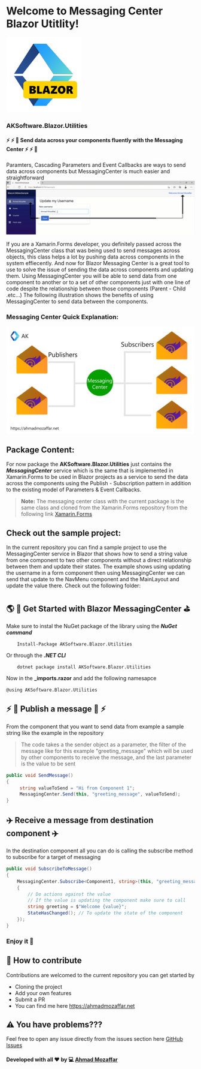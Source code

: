 # Welcome to Messaging Center Blazor Utitlity!


<img src="https://github.com/aksoftware98/blazor-utilities/blob/main/Assets/Blazor%20Utitlies.png?raw=true" alt="drawing" width="200" style="width:200px"/>

### AKSoftware.Blazor.Utilities 

#### ⚡ ⚡ 🚀 Send data across your components fluently with the Messaging Center ⚡ ⚡ 🚀
Paramters, Cascading Parameters and Event Callbacks are ways to send data across components but MessagingCenter is much easier and straightforward
![MessagingCenter](https://github.com/aksoftware98/blazor-utilities/blob/main/Assets/MessagingCenter%20Sample.gif?raw=true)


If you are a Xamarin.Forms developer, you definitely passed across the MessagingCenter class that was being used to send messages across objects, this class helps a lot by pushing data across components in the system effiecently. 
And now for Blazor Messaging Center is a great tool to use to solve the issue of sending the data across components and updating them.
Using MessagingCenter you will be able to send data from one component to another or to a set of other components just with one line of code despite the relationship between those components (Parent - Child .etc...)
The following illustration shows the benefits of using MessagingCenter to send data between the components.

### Messaging Center Quick Explanation:  
![enter image description here](https://github.com/aksoftware98/blazor-utilities/blob/main/Assets/MessagingCenter.png?raw=true)
## Package Content:  
For now package the **AKSoftware.Blazor.Utilities** just contains the ***MessagingCenter*** service which is the same that is implemented in Xamarin.Forms to be used in Blazor projects as a service to send the data across the components using the Publish - Subscription pattern in addition to the existing model of Parameters & Event Callbacks.

> **Note:** The messaging center class with the current package is the same class and cloned from the Xamarin.Forms repository from the following link [Xamarin.Forms](https://github.com/xamarin/Xamarin.Forms/blob/5.0.0/Xamarin.Forms.Core/MessagingCenter.cs)

## Check out the sample project:
In the current repository you can find a sample project to use the MessagingCenter service in Blazor that shows how to send a string value from one component to two other components without a direct relationship between them and update their states. 
The example shows using updating the username in a form component then using MessagingCenter we can send that update to the NavMenu component and the MainLayout and update the value there. 
Check out the following folder: 

## 🌎 👷 Get Started with Blazor MessagingCenter ⛳
Make sure to instal the NuGet package of the library using the ***NuGet command*** 
``` 
	Install-Package AKSoftware.Blazor.Utilities
```

Or through the ***.NET CLI***
```
	dotnet package install AKSoftware.Blazor.Utilities
```

Now in the **_imports.razor** and add the following namesapce
``` Razor
@using AKSoftware.Blazor.Utilities
```

## ⚡  🚀 Publish a message  🚀 ⚡
From the component that you want to send data from example a sample string like the example in the repository 

> The code takes a the sender object as a parameter, the filter of the message like for this example "greeting_message" which will be used by other components to receive the message, and the last parameter is the value to be sent

``` C#
public void SendMessage()
{
     string valueToSend = "Hi from Component 1";
     MessagingCenter.Send(this, "greeting_message", valueToSend);
}
```

## ✈️ Receive a message from destination component ✈️

In the destination component all you can do is calling the subscribe method to subscribe for a target of messaging 

``` C#
public void SubscribeToMessage()
{
	MessagingCenter.Subscribe<Component1, string>(this, "greeting_message", (sender, value) => 
	{
		// Do actions against the value 
		// If the value is updating the component make sure to call 
		string greeting = $"Welcome {value}";
		StateHasChanged(); // To update the state of the component 
	});
}
```

### Enjoy it 🎢

## 🚧 How to contribute
Contributions are welcomed to the current repository you can get started by 

 - Cloning the project
 - Add your own features 
 - Submit a PR 
 - You can find me here https://ahmadmozaffar.net

## ⚠️ You have problems???
Feel free to open any issue directly from the issues section here [GitHub Issues](https://github.com/aksoftware98/blazor-utilities/issues)


#### Developed with all ❤️ by 💻 [Ahmad Mozaffar](https://ahmadmozaffar.net)
